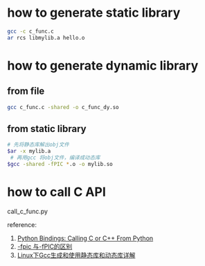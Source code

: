 
# how to generate static library
```bash
gcc -c c_func.c
ar rcs libmylib.a hello.o
```

# how to generate dynamic library

## from file
```bash
gcc c_func.c -shared -o c_func_dy.so
```
## from static library
```bash
# 先将静态库解出obj文件
$ar -x mylib.a
 # 再用gcc 将obj文件，编译成动态库
$gcc -shared -fPIC *.o -o mylib.so
```

# how to call C API
call_c_func.py


reference:
1. [Python Bindings: Calling C or C++ From Python](https://realpython.com/python-bindings-overview/#python-bindings-overview)
2. [-fpic 与-fPIC的区别](https://blog.csdn.net/xiangguiwang/article/details/81939237)
3. [Linux下Gcc生成和使用静态库和动态库详解](http://blog.sina.com.cn/s/blog_7243284f01012qqh.html)
